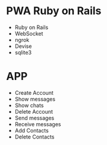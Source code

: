 # PWA Ruby on Rails 

- Ruby on Rails
- WebSocket
- ngrok
- Devise
- sqlite3

# APP
- Create Account
- Show messages
- Show chats
- Delete Account
- Send messages
- Receive messages
- Add Contacts
- Delete Contacts

